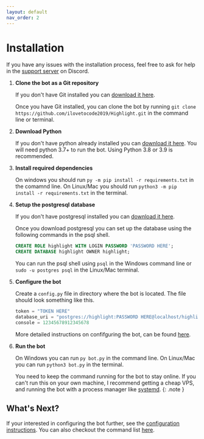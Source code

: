 ```yaml
---
layout: default
nav_order: 2
---
```


# Installation

If you have any issues with the installation process, feel free to ask for help in the [support server](https://discord.gg/eHxvStNJb7) on Discord.

1. **Clone the bot as a Git repository**

    If you don't have Git installed you can [download it here](https://git-scm.com/downloads).

    Once you have Git installed, you can clone the bot by running `git clone https://github.com/ilovetocode2019/Highlight.git` in the command line or terminal.

2. **Download Python**

    If you don't have python already installed you can [download it here](https://www.python.org/downloads/). You will need python 3.7+ to run the bot. Using Python 3.8 or 3.9 is recommended.

3. **Install required dependencies**

    On windows you should run `py -m pip install -r requirements.txt` in the comamnd line. On Linux/Mac you should run `python3 -m pip install -r requirements.txt` in the terminal.

4. **Setup the postgresql database**

    If you don't have postgresql installed you can [download it here](https://www.postgresql.org/download/).

    Once you download postgresql you can set up the database using the following commands in the psql shell.

    ```sql
    CREATE ROLE highlight WITH LOGIN PASSWORD 'PASSWORD HERE';
    CREATE DATABASE highlight OWNER highlight;
    ```

    You can run the psql shell using `psql` in the Windows command line or `sudo -u postgres psql` in the Linux/Mac terminal.

5. **Configure the bot**

    Create a `config.py` file in directory where the bot is located. The file should look something like this.

    ```python
    token = "TOKEN HERE"
    database_uri = "postgres://highlight:PASSWORD HERE@localhost/highlight"
    console = 12345678912345678
    ```

    More detailed instructions on confifguring the bot, can be found [here](configuration).

6. **Run the bot**

    On Windows you can run `py bot.py` in the command line. On Linux/Mac you can run `python3 bot.py` in the terminal.

    You need to keep the command running for the bot to stay online. If you can't run this on your own machine, I recommend getting a cheap VPS, and running the bot with a process manager like [systemd](https://en.wikipedia.org/wiki/Systemd).
    {: .note }

## What's Next?

If your interested in configuring the bot further, see the [configuration instructions](configuration). You can also checkout the command list [here](commands).
